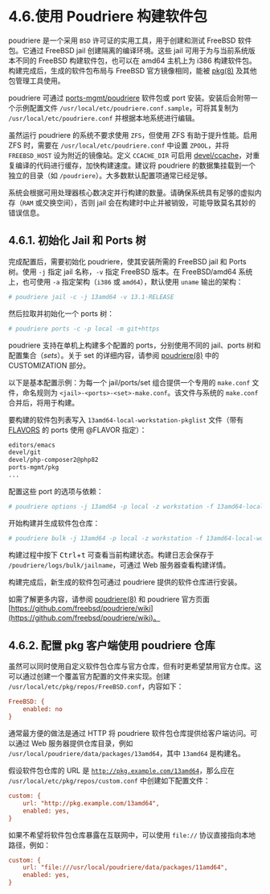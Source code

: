 # 4.6.使用 Poudriere 构建软件包

poudriere 是一个采用 `BSD` 许可证的实用工具，用于创建和测试 FreeBSD 软件包。它通过 FreeBSD jail 创建隔离的编译环境。这些 jail 可用于为与当前系统版本不同的 FreeBSD 构建软件包，也可以在 amd64 主机上为 i386 构建软件包。构建完成后，生成的软件包布局与 FreeBSD 官方镜像相同，能被 [pkg(8)](https://man.freebsd.org/cgi/man.cgi?query=pkg&sektion=8&format=html) 及其他包管理工具使用。

poudriere 可通过 [ports-mgmt/poudriere](https://cgit.freebsd.org/ports/tree/ports-mgmt/poudriere/) 软件包或 port 安装。安装后会附带一个示例配置文件 `/usr/local/etc/poudriere.conf.sample`，可将其复制为 `/usr/local/etc/poudriere.conf` 并根据本地系统进行编辑。

虽然运行 poudriere 的系统不要求使用 `ZFS`，但使用 ZFS 有助于提升性能。启用 ZFS 时，需要在 `/usr/local/etc/poudriere.conf` 中设置 `ZPOOL`，并将 `FREEBSD_HOST` 设为附近的镜像站。定义 `CCACHE_DIR` 可启用 [devel/ccache](https://cgit.freebsd.org/ports/tree/devel/ccache/)，对重复编译的代码进行缓存，加快构建速度。建议将 poudriere 的数据集挂载到一个独立的目录（如 `/poudriere`）。大多数默认配置项通常已经足够。

系统会根据可用处理器核心数决定并行构建的数量。请确保系统具有足够的虚拟内存（`RAM` 或交换空间），否则 jail 会在构建时中止并被销毁，可能导致莫名其妙的错误信息。

## 4.6.1. 初始化 Jail 和 Ports 树

完成配置后，需要初始化 poudriere，使其安装所需的 FreeBSD jail 和 Ports 树。使用 `-j` 指定 jail 名称，`-v` 指定 FreeBSD 版本。在 FreeBSD/amd64 系统上，也可使用 `-a` 指定架构（`i386` 或 `amd64`），默认使用 `uname` 输出的架构：

```sh
# poudriere jail -c -j 13amd64 -v 13.1-RELEASE
```

然后拉取并初始化一个 ports 树：

```sh
# poudriere ports -c -p local -m git+https
```

poudriere 支持在单机上构建多个配置的 ports，分别使用不同的 jail、ports 树和配置集合（*sets*）。关于 set 的详细内容，请参阅 [poudriere(8)](https://man.freebsd.org/cgi/man.cgi?query=poudriere&sektion=8&format=html) 中的 CUSTOMIZATION 部分。

以下是基本配置示例：为每一个 jail/ports/set 组合提供一个专用的 `make.conf` 文件，命名规则为 `<jail>-<ports>-<set>-make.conf`。该文件与系统的 `make.conf` 合并后，将用于构建。

要构建的软件包列表写入 `13amd64-local-workstation-pkglist` 文件（带有 [FLAVORS](https://docs.freebsd.org/en/books/porters-handbook/flavors) 的 ports 使用 @FLAVOR 指定）：

```sh
editors/emacs
devel/git
devel/php-composer2@php82
ports-mgmt/pkg
...
```

配置这些 port 的选项与依赖：

```sh
# poudriere options -j 13amd64 -p local -z workstation -f 13amd64-local-workstation-pkglist
```

开始构建并生成软件包仓库：

```sh
# poudriere bulk -j 13amd64 -p local -z workstation -f 13amd64-local-workstation-pkglist
```

构建过程中按下 <kbd>Ctrl</kbd>+<kbd>t</kbd> 可查看当前构建状态。构建日志会保存于 `/poudriere/logs/bulk/jailname`，可通过 Web 服务器查看构建详情。

构建完成后，新生成的软件包可通过 poudriere 提供的软件仓库进行安装。

如需了解更多内容，请参阅 [poudriere(8)](https://man.freebsd.org/cgi/man.cgi?query=poudriere&sektion=8&format=html) 和 poudriere 官方页面 [https://github.com/freebsd/poudriere/wiki](https://github.com/freebsd/poudriere/wiki)。

## 4.6.2. 配置 pkg 客户端使用 poudriere 仓库

虽然可以同时使用自定义软件包仓库与官方仓库，但有时更希望禁用官方仓库。这可以通过创建一个覆盖官方配置的文件来实现。创建 `/usr/local/etc/pkg/repos/FreeBSD.conf`，内容如下：

```ini
FreeBSD: {
	enabled: no
}
```

通常最方便的做法是通过 HTTP 将 poudriere 软件包仓库提供给客户端访问。可以通过 Web 服务器提供仓库目录，例如 `/usr/local/poudriere/data/packages/13amd64`，其中 `13amd64` 是构建名。

假设软件包仓库的 URL 是 [`http://pkg.example.com/13amd64`](http://pkg.example.com/13amd64)，那么应在 `/usr/local/etc/pkg/repos/custom.conf` 中创建如下配置文件：

```ini
custom: {
	url: "http://pkg.example.com/13amd64",
	enabled: yes,
}
```

如果不希望将软件包仓库暴露在互联网中，可以使用 `file://` 协议直接指向本地路径，例如：

```ini
custom: {
	url: "file:///usr/local/poudriere/data/packages/11amd64",
	enabled: yes,
}
```
